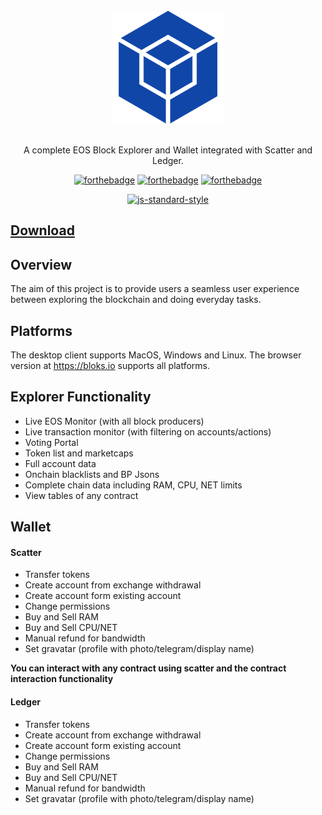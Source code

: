 <div align="center">
<br>
<img width="180" src="/icon.png" alt="Bloks.io">
<br>
<br>
</div>

<p align="center" color="#6a737d">
A complete EOS Block Explorer and Wallet integrated with Scatter and Ledger.
</p>

<div align="center">

[![forthebadge](http://forthebadge.com/images/badges/built-with-love.svg)](http://forthebadge.com) [![forthebadge](http://forthebadge.com/images/badges/uses-js.svg)](http://forthebadge.com) [![forthebadge](http://forthebadge.com/images/badges/makes-people-smile.svg)](http://forthebadge.com)
</div>

<div align="center">

[![js-standard-style](https://cdn.rawgit.com/feross/standard/master/badge.svg)](https://github.com/feross/standard)

</div>

## [Download](https://github.com/eoscafe/bloks-desktop/releases)

## Overview
The aim of this project is to provide users a seamless user experience between exploring the blockchain and doing everyday tasks.

## Platforms
The desktop client supports MacOS, Windows and Linux. The browser version at https://bloks.io supports all platforms.

## Explorer Functionality
- Live EOS Monitor (with all block producers)
- Live transaction monitor (with filtering on accounts/actions)
- Voting Portal
- Token list and marketcaps
- Full account data
- Onchain blacklists and BP Jsons 
- Complete chain data including RAM, CPU, NET limits
- View tables of any contract

## Wallet
#### Scatter
- Transfer tokens
- Create account from exchange withdrawal
- Create account form existing account
- Change permissions
- Buy and Sell RAM
- Buy and Sell CPU/NET
- Manual refund for bandwidth
- Set gravatar (profile with photo/telegram/display name)

**You can interact with any contract using scatter and the contract interaction functionality**

#### Ledger
- Transfer tokens
- Create account from exchange withdrawal
- Create account form existing account
- Change permissions
- Buy and Sell RAM
- Buy and Sell CPU/NET
- Manual refund for bandwidth
- Set gravatar (profile with photo/telegram/display name)
